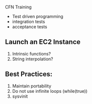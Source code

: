 CFN Training

* Test driven programming
* integration tests
* acceptance tests

## Launch an EC2 Instance
1. Intrinsic functions?
2. String interpolation?

## Best Practices:
1. Maintain portability
2. Do not use infinite loops (while(true))
3. sysvinit
